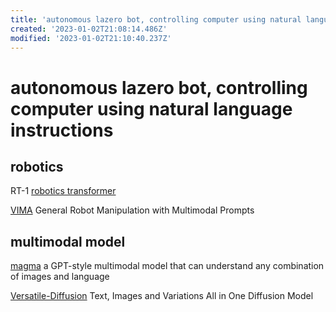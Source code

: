 ```yaml
---
title: 'autonomous lazero bot, controlling computer using natural language instructions'
created: '2023-01-02T21:08:14.486Z'
modified: '2023-01-02T21:10:40.237Z'
---
```


# autonomous lazero bot, controlling computer using natural language instructions

## robotics
RT-1 [robotics transformer](https://github.com/google-research/robotics_transformer)

[VIMA](https://github.com/vimalabs/VIMA) General Robot Manipulation with Multimodal Prompts

## multimodal model

[magma](https://github.com/Aleph-Alpha/magma) a GPT-style multimodal model that can understand any combination of images and language

[Versatile-Diffusion](https://github.com/SHI-Labs/Versatile-Diffusion) Text, Images and Variations All in One Diffusion Model
